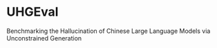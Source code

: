# UHGEval
Benchmarking the Hallucination of Chinese Large Language Models via Unconstrained Generation
